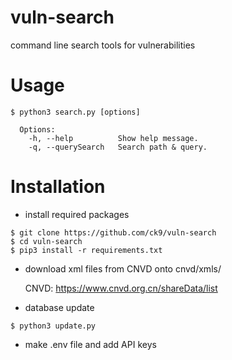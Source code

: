# vuln-search
command line search tools for vulnerabilities

# Usage
```
$ python3 search.py [options]

  Options:
    -h, --help          Show help message.
    -q, --querySearch   Search path & query.
```

# Installation

- install required packages
```
$ git clone https://github.com/ck9/vuln-search
$ cd vuln-search
$ pip3 install -r requirements.txt
```

- download xml files from CNVD onto cnvd/xmls/

  CNVD: https://www.cnvd.org.cn/shareData/list

- database update
```
$ python3 update.py
```

- make .env file and add API keys
